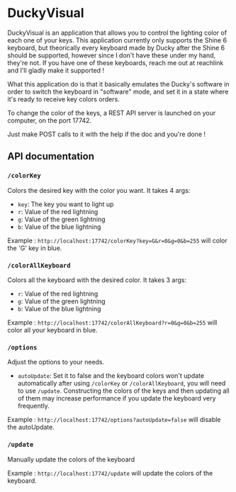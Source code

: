 ﻿# DuckyVisual
DuckyVisual is an application that allows you to control the lighting color of each one of your keys. 
This application currently only supports the Shine 6 keyboard, but theorically every keyboard made by Ducky after the Shine 6 should be supported, however since I don't have these under my hand, they're not.
If you have one of these keyboards, reach me out at reachlink and I'll gladly make it supported !

What this application do is that it basically emulates the Ducky's software in order to switch the keyboard in "software" mode, and set it in a state where it's ready to receive key colors orders.

To change the color of the keys, a REST API server is launched on your computer, on the port 17742.

Just make POST calls to it with the help if the doc and you're done !

## API documentation

### `/colorKey`

Colors the desired key with the color you want. It takes 4 args:
* `key`: The key you want to light up
* `r`: Value of the red lightning
* `g`: Value of the green lightning
* `b`: Value of the blue lightning
 
Example : `http://localhost:17742/colorKey?key=G&r=0&g=0&b=255` will color the 'G' key in blue.

### `/colorAllKeyboard`

Colors all the keyboard with the desired color. It takes 3 args:
* `r`: Value of the red lightning
* `g`: Value of the green lightning
* `b`: Value of the blue lightning

Example : `http://localhost:17742/colorAllKeyboard?r=0&g=0&b=255` will color all your keyboard in blue.

### `/options`

Adjust the options to your needs.
* `autoUpdate`: Set it to false and the keyboard colors won't update automatically after using `/colorKey` or `/colorAllKeyboard`, you will need to use `/update`. Constructing the colors of the keys and then updating all of them may increase performance if you update the keyboard very frequently.

Example : `http://localhost:17742/options?autoUpdate=false` will disable the autoUpdate.

### `/update`

Manually update the colors of the keyboard

Example : `http://localhost:17742/update` will update the colors of the keyboard.